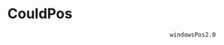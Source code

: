 # CouldPos
                                                  windowsPos2.0
                                               
